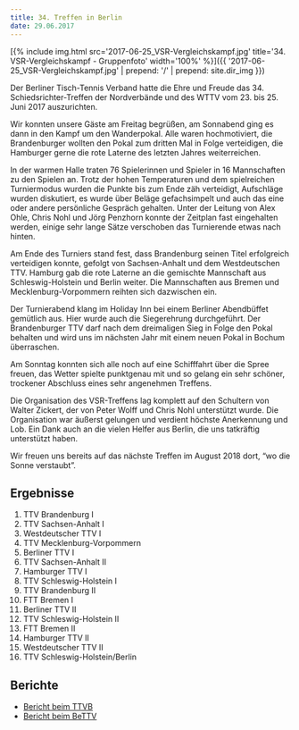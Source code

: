 ```yaml
---
title: 34. Treffen in Berlin
date: 29.06.2017
---
```


[{% include img.html src='2017-06-25_VSR-Vergleichskampf.jpg' title='34. VSR-Vergleichskampf - Gruppenfoto' width='100%' %}]({{ '2017-06-25_VSR-Vergleichskampf.jpg' | prepend: '/' | prepend: site.dir_img }})

Der Berliner Tisch-Tennis Verband hatte die Ehre und Freude das 34. Schiedsrichter-Treffen der Nordverbände und des WTTV vom 23. bis 25. Juni 2017 auszurichten.

Wir konnten unsere Gäste am Freitag begrüßen, am Sonnabend ging es dann in den Kampf um den Wanderpokal.
Alle waren hochmotiviert, die Brandenburger wollten den Pokal zum dritten Mal in Folge verteidigen, die Hamburger gerne die rote Laterne des letzten Jahres weiterreichen.

In der warmen Halle traten 76 Spielerinnen und Spieler in 16 Mannschaften zu den Spielen an.
Trotz der hohen Temperaturen und dem spielreichen Turniermodus wurden die Punkte bis zum Ende zäh verteidigt, Aufschläge wurden diskutiert, es wurde über Beläge gefachsimpelt und auch das eine oder andere persönliche Gespräch gehalten.
Unter der Leitung von Alex Ohle, Chris Nohl und Jörg Penzhorn konnte der Zeitplan fast eingehalten werden, einige sehr lange Sätze verschoben das Turnierende etwas nach hinten.

Am Ende des Turniers stand fest, dass Brandenburg seinen Titel erfolgreich verteidigen konnte, gefolgt von Sachsen-Anhalt und dem Westdeutschen TTV.
Hamburg gab die rote Laterne an die gemischte Mannschaft aus Schleswig-Holstein und Berlin weiter.
Die Mannschaften aus Bremen und Mecklenburg-Vorpommern reihten sich dazwischen ein.

Der Turnierabend klang im Holiday Inn bei einem Berliner Abendbüffet gemütlich aus.
Hier wurde auch die Siegerehrung durchgeführt.
Der Brandenburger TTV darf nach dem dreimaligen Sieg in Folge den Pokal behalten und wird uns im nächsten Jahr mit einem neuen Pokal in Bochum überraschen.

Am Sonntag konnten sich alle noch auf eine Schifffahrt über die Spree freuen, das Wetter spielte punktgenau mit und so gelang ein sehr schöner, trockener Abschluss eines sehr angenehmen Treffens.

Die Organisation des VSR-Treffens lag komplett auf den Schultern von Walter Zickert, der von Peter Wolff und Chris Nohl unterstützt wurde.
Die Organisation war äußerst gelungen und verdient höchste Anerkennung und Lob.
Ein Dank auch an die vielen Helfer aus Berlin, die uns tatkräftig unterstützt haben.

Wir freuen uns bereits auf das nächste Treffen im August 2018 dort, “wo die Sonne verstaubt”.

## Ergebnisse

1. TTV Brandenburg I
2. TTV Sachsen-Anhalt I
3. Westdeutscher TTV I
4. TTV Mecklenburg-Vorpommern
5. Berliner TTV I
6. TTV Sachsen-Anhalt II
7. Hamburger TTV I
8. TTV Schleswig-Holstein I
9. TTV Brandenburg II
10. FTT Bremen I
11. Berliner TTV II
12. TTV Schleswig-Holstein II
13. FTT Bremen II
14. Hamburger TTV II
15. Westdeutscher TTV II
16. TTV Schleswig-Holstein/Berlin

## Berichte

- [Bericht beim TTVB](https://m.facebook.com/story.php?story_fbid=481295035551185&substory_index=0&id=218758701804821)
- [Bericht beim BeTTV](http://www.bettv.de/34-schiedsrichter-treffen-der-nordverbaende-und-des-wttv-in-berlin/)